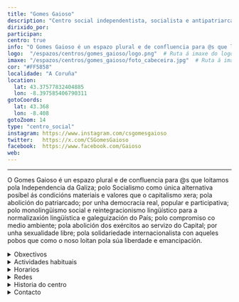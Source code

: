 ```yaml
---
title: "Gomes Gaioso"
description: "Centro social independentista, socialista e antipatriarcal"
dirixido_por:
participan:
centro: true
info: "O Gomes Gaioso é un espazo plural e de confluencia para @s que loitamos pola Independencia da Galiza; polo Socialismo como única alternativa posíbel ás condicións materiais e valores que o capitalismo xera; pola abolición do patriarcado; por unha democracia real e popular; polo monolingüismo social e reintegracionismo lingüístico; polo compromiso co medio ambiente; pola abolición dos exércitos ao servizo do Capital; por unha sexualidade libre; pola solidariedade internacionalista."
logo:  "/espazos/centros/gomes_gaioso/logo.png"  # Ruta á imaxe do logo
imaxe: "/espazos/centros/gomes_gaioso/foto_cabeceira.jpg"  # Ruta á imaxe de fondo
cor: "#FF5858"
localidade: "A Coruña"
location:
  lat: 43.37577832404885
  lon: -8.397585406790311
gotoCoords:
  lat: 43.368
  lon: -8.408
gotoZoom: 14
type: "centro_social"
instagram: https://www.instagram.com/csgomesgaioso
twitter:   https://x.com/CSGomesGaioso
facebook:  https://www.facebook.com/Gaioso
web:
---
```

---
O Gomes Gaioso é un espazo plural e de confluencia para @s que loitamos pola Independencia da Galiza; polo Socialismo como única alternativa posíbel ás condicións materiais e valores que o capitalismo xera; pola abolición do patriarcado; por unha democracia real, popular e participativa; polo monolingüismo social e reintegracionismo lingüístico para a normalizaxión lingüística e galeguización do País; polo compromiso co medio ambiente; pola abolición dos exércitos ao servizo do Capital; por unha sexualidade libre; pola solidariedade internacionalista con aqueles pobos que como o noso loitan pola súa liberdade e emancipación.

<details>
  <summary>Obxectivos</summary>
  <ul>
    <li>Obxectivo 1</li>
    <li>Obxectivo 2</li>
    <li>Obxectivo 3</li>
  </ul>
</details>

<details>
  <summary>Actividades habituais</summary>
  <p>No Centro Social organizamos unha ampla variedade de actividades:</p>
  <ul>
    <li>Talleres</li>
    <li>Charlas</li>
    <li>Proxeccións</li>
    <li>Xuntanzas</li>
  </ul>
</details>

<details>
  <summary>Horarios</summary>
  <p>Os horarios habituais do centro son os seguintes:</p>
  <ul>
    <li><strong>Luns a venres:</strong> 16:00 - 21:00.</li>
    <li><strong>Sábados:</strong> 10:00 - 14:00 e 16:00 - 20:00.</li>
    <li><strong>Domingos:</strong> Pechado, excepto para eventos programados.</li>
  </ul>
</details>

<details>
  <summary>Redes</summary>
  <p>Coñécenos a través de:</p>
  <ul>
    <li>Instragram</li>
    <li>Twiter/X</li>
    <li>Facebook</li>
    <li>Bluesky</li>
  </ul>
</details>

<details>
  <summary>Historia do centro</summary>
  <p></p>
</details>

<details>
  <summary>Contacto</summary>
  <p>Podes contactar connosco a través de:</p>
  <ul>
    <li>Email: contacto@email.com</li>
    <li>Teléfono: 111 111 111</li>
    <li>Enderezo: - </li>
  </ul>
</details>
